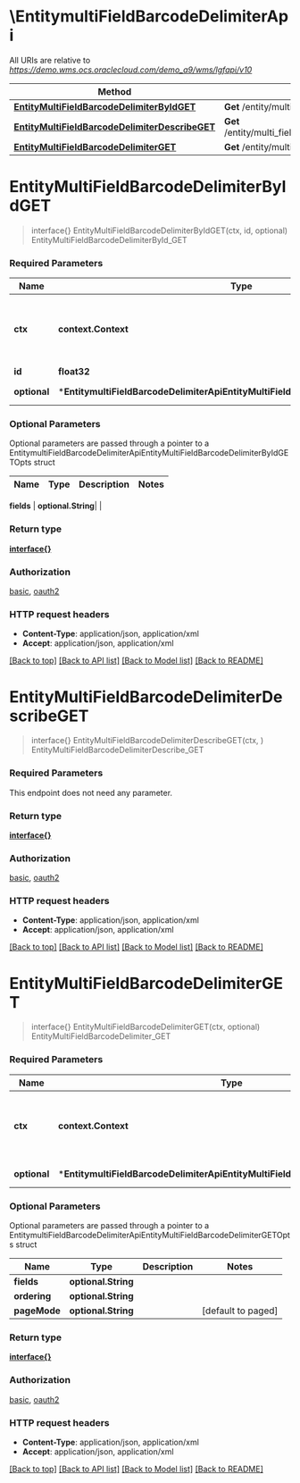 # \EntitymultiFieldBarcodeDelimiterApi

All URIs are relative to *https://demo.wms.ocs.oraclecloud.com/demo_a9/wms/lgfapi/v10*

Method | HTTP request | Description
------------- | ------------- | -------------
[**EntityMultiFieldBarcodeDelimiterByIdGET**](EntitymultiFieldBarcodeDelimiterApi.md#EntityMultiFieldBarcodeDelimiterByIdGET) | **Get** /entity/multi_field_barcode_delimiter/{id} | EntityMultiFieldBarcodeDelimiterById_GET
[**EntityMultiFieldBarcodeDelimiterDescribeGET**](EntitymultiFieldBarcodeDelimiterApi.md#EntityMultiFieldBarcodeDelimiterDescribeGET) | **Get** /entity/multi_field_barcode_delimiter/describe | EntityMultiFieldBarcodeDelimiterDescribe_GET
[**EntityMultiFieldBarcodeDelimiterGET**](EntitymultiFieldBarcodeDelimiterApi.md#EntityMultiFieldBarcodeDelimiterGET) | **Get** /entity/multi_field_barcode_delimiter | EntityMultiFieldBarcodeDelimiter_GET


# **EntityMultiFieldBarcodeDelimiterByIdGET**
> interface{} EntityMultiFieldBarcodeDelimiterByIdGET(ctx, id, optional)
EntityMultiFieldBarcodeDelimiterById_GET



### Required Parameters

Name | Type | Description  | Notes
------------- | ------------- | ------------- | -------------
 **ctx** | **context.Context** | context for authentication, logging, cancellation, deadlines, tracing, etc.
  **id** | **float32**|  | 
 **optional** | ***EntitymultiFieldBarcodeDelimiterApiEntityMultiFieldBarcodeDelimiterByIdGETOpts** | optional parameters | nil if no parameters

### Optional Parameters
Optional parameters are passed through a pointer to a EntitymultiFieldBarcodeDelimiterApiEntityMultiFieldBarcodeDelimiterByIdGETOpts struct

Name | Type | Description  | Notes
------------- | ------------- | ------------- | -------------

 **fields** | **optional.String**|  | 

### Return type

[**interface{}**](interface{}.md)

### Authorization

[basic](../README.md#basic), [oauth2](../README.md#oauth2)

### HTTP request headers

 - **Content-Type**: application/json, application/xml
 - **Accept**: application/json, application/xml

[[Back to top]](#) [[Back to API list]](../README.md#documentation-for-api-endpoints) [[Back to Model list]](../README.md#documentation-for-models) [[Back to README]](../README.md)

# **EntityMultiFieldBarcodeDelimiterDescribeGET**
> interface{} EntityMultiFieldBarcodeDelimiterDescribeGET(ctx, )
EntityMultiFieldBarcodeDelimiterDescribe_GET



### Required Parameters
This endpoint does not need any parameter.

### Return type

[**interface{}**](interface{}.md)

### Authorization

[basic](../README.md#basic), [oauth2](../README.md#oauth2)

### HTTP request headers

 - **Content-Type**: application/json, application/xml
 - **Accept**: application/json, application/xml

[[Back to top]](#) [[Back to API list]](../README.md#documentation-for-api-endpoints) [[Back to Model list]](../README.md#documentation-for-models) [[Back to README]](../README.md)

# **EntityMultiFieldBarcodeDelimiterGET**
> interface{} EntityMultiFieldBarcodeDelimiterGET(ctx, optional)
EntityMultiFieldBarcodeDelimiter_GET



### Required Parameters

Name | Type | Description  | Notes
------------- | ------------- | ------------- | -------------
 **ctx** | **context.Context** | context for authentication, logging, cancellation, deadlines, tracing, etc.
 **optional** | ***EntitymultiFieldBarcodeDelimiterApiEntityMultiFieldBarcodeDelimiterGETOpts** | optional parameters | nil if no parameters

### Optional Parameters
Optional parameters are passed through a pointer to a EntitymultiFieldBarcodeDelimiterApiEntityMultiFieldBarcodeDelimiterGETOpts struct

Name | Type | Description  | Notes
------------- | ------------- | ------------- | -------------
 **fields** | **optional.String**|  | 
 **ordering** | **optional.String**|  | 
 **pageMode** | **optional.String**|  | [default to paged]

### Return type

[**interface{}**](interface{}.md)

### Authorization

[basic](../README.md#basic), [oauth2](../README.md#oauth2)

### HTTP request headers

 - **Content-Type**: application/json, application/xml
 - **Accept**: application/json, application/xml

[[Back to top]](#) [[Back to API list]](../README.md#documentation-for-api-endpoints) [[Back to Model list]](../README.md#documentation-for-models) [[Back to README]](../README.md)

